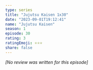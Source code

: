 ```yaml
---
type: series
title: "Jujutsu Kaisen 1x30"
date: "2023-09-01T19:12:41"
name: "Jujutsu Kaisen"
season: 1
episode: 30
rating: 3
ratingEmoji: ⭐️⭐️⭐️
share: false
---
```


*[No review was written for this episode]*
